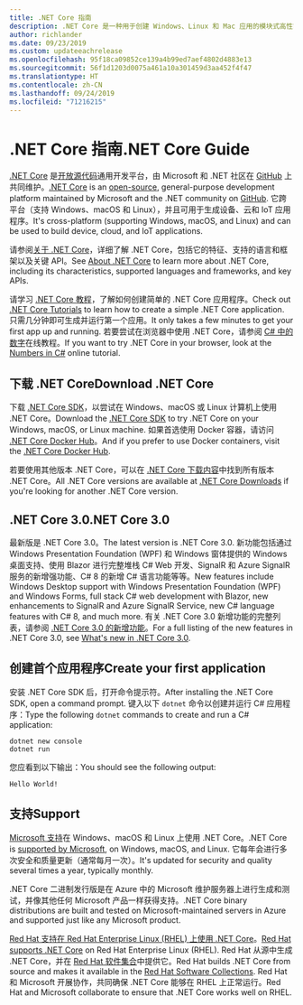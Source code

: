 ```yaml
---
title: .NET Core 指南
description: .NET Core 是一种用于创建 Windows、Linux 和 Mac 应用的模块式高性能的 .NET 实现。 了解 .NET Core 以开始使用。
author: richlander
ms.date: 09/23/2019
ms.custom: updateeachrelease
ms.openlocfilehash: 95f18ca09852ce139a4b99ed7aef4802d4883e13
ms.sourcegitcommit: 56f1d1203d0075a461a10a301459d3aa452f4f47
ms.translationtype: HT
ms.contentlocale: zh-CN
ms.lasthandoff: 09/24/2019
ms.locfileid: "71216215"
---
```

# <a name="net-core-guide"></a><span data-ttu-id="2a9eb-104">.NET Core 指南</span><span class="sxs-lookup"><span data-stu-id="2a9eb-104">.NET Core Guide</span></span>

<span data-ttu-id="2a9eb-105">[.NET Core](about.md) 是[开放源代码](https://github.com/dotnet/coreclr/blob/master/LICENSE.TXT)通用开发平台，由 Microsoft 和 .NET 社区在 [GitHub](https://github.com/dotnet/core) 上共同维护。</span><span class="sxs-lookup"><span data-stu-id="2a9eb-105">[.NET Core](about.md) is an [open-source](https://github.com/dotnet/coreclr/blob/master/LICENSE.TXT), general-purpose development platform maintained by Microsoft and the .NET community on [GitHub](https://github.com/dotnet/core).</span></span> <span data-ttu-id="2a9eb-106">它跨平台（支持 Windows、macOS 和 Linux），并且可用于生成设备、云和 IoT 应用程序。</span><span class="sxs-lookup"><span data-stu-id="2a9eb-106">It's cross-platform (supporting Windows, macOS, and Linux) and can be used to build device, cloud, and IoT applications.</span></span>

<span data-ttu-id="2a9eb-107">请参阅[关于 .NET Core](about.md)，详细了解 .NET Core，包括它的特征、支持的语言和框架以及关键 API。</span><span class="sxs-lookup"><span data-stu-id="2a9eb-107">See [About .NET Core](about.md) to learn more about .NET Core, including its characteristics, supported languages and frameworks, and key APIs.</span></span>

<span data-ttu-id="2a9eb-108">请学习 [.NET Core 教程](tutorials/index.md)，了解如何创建简单的 .NET Core 应用程序。</span><span class="sxs-lookup"><span data-stu-id="2a9eb-108">Check out [.NET Core Tutorials](tutorials/index.md) to learn how to create a simple .NET Core application.</span></span> <span data-ttu-id="2a9eb-109">只需几分钟即可生成并运行第一个应用。</span><span class="sxs-lookup"><span data-stu-id="2a9eb-109">It only takes a few minutes to get your first app up and running.</span></span> <span data-ttu-id="2a9eb-110">若要尝试在浏览器中使用 .NET Core，请参阅 [C# 中的数字](../csharp/tutorials/intro-to-csharp/numbers-in-csharp.yml)在线教程。</span><span class="sxs-lookup"><span data-stu-id="2a9eb-110">If you want to try .NET Core in your browser, look at the [Numbers in C#](../csharp/tutorials/intro-to-csharp/numbers-in-csharp.yml) online tutorial.</span></span>

## <a name="download-net-core"></a><span data-ttu-id="2a9eb-111">下载 .NET Core</span><span class="sxs-lookup"><span data-stu-id="2a9eb-111">Download .NET Core</span></span>

<span data-ttu-id="2a9eb-112">下载 [.NET Core SDK](https://www.microsoft.com/net/download)，以尝试在 Windows、macOS 或 Linux 计算机上使用 .NET Core。</span><span class="sxs-lookup"><span data-stu-id="2a9eb-112">Download the [.NET Core SDK](https://www.microsoft.com/net/download) to try .NET Core on your Windows, macOS, or Linux machine.</span></span> <span data-ttu-id="2a9eb-113">如果首选使用 Docker 容器，请访问 [.NET Core Docker Hub](https://hub.docker.com/_/microsoft-dotnet-core/)。</span><span class="sxs-lookup"><span data-stu-id="2a9eb-113">And if you prefer to use Docker containers, visit the [.NET Core Docker Hub](https://hub.docker.com/_/microsoft-dotnet-core/).</span></span>

<span data-ttu-id="2a9eb-114">若要使用其他版本 .NET Core，可以在 [.NET Core 下载内容](https://dotnet.microsoft.com/download/dotnet-core)中找到所有版本 .NET Core。</span><span class="sxs-lookup"><span data-stu-id="2a9eb-114">All .NET Core versions are available at [.NET Core Downloads](https://dotnet.microsoft.com/download/dotnet-core) if you're looking for another .NET Core version.</span></span>

## <a name="net-core-30"></a><span data-ttu-id="2a9eb-115">.NET Core 3.0</span><span class="sxs-lookup"><span data-stu-id="2a9eb-115">.NET Core 3.0</span></span>

<span data-ttu-id="2a9eb-116">最新版是 .NET Core 3.0。</span><span class="sxs-lookup"><span data-stu-id="2a9eb-116">The latest version is .NET Core 3.0.</span></span> <span data-ttu-id="2a9eb-117">新功能包括通过 Windows Presentation Foundation (WPF) 和 Windows 窗体提供的 Windows 桌面支持、使用 Blazor 进行完整堆栈 C# Web 开发、SignalR 和 Azure SignalR 服务的新增强功能、C# 8 的新增 C# 语言功能等等。</span><span class="sxs-lookup"><span data-stu-id="2a9eb-117">New features include Windows Desktop support with Windows Presentation Foundation (WPF) and Windows Forms, full stack C# web development with Blazor, new enhancements to SignalR and Azure SignalR Service, new C# language features with C# 8, and much more.</span></span> <span data-ttu-id="2a9eb-118">有关 .NET Core 3.0 新增功能的完整列表，请参阅 [.NET Core 3.0 的新增功能](./whats-new/dotnet-core-3-0.md)。</span><span class="sxs-lookup"><span data-stu-id="2a9eb-118">For a full listing of the new features in .NET Core 3.0, see [What's new in .NET Core 3.0](./whats-new/dotnet-core-3-0.md).</span></span>

## <a name="create-your-first-application"></a><span data-ttu-id="2a9eb-119">创建首个应用程序</span><span class="sxs-lookup"><span data-stu-id="2a9eb-119">Create your first application</span></span>

<span data-ttu-id="2a9eb-120">安装 .NET Core SDK 后，打开命令提示符。</span><span class="sxs-lookup"><span data-stu-id="2a9eb-120">After installing the .NET Core SDK, open a command prompt.</span></span> <span data-ttu-id="2a9eb-121">键入以下 `dotnet` 命令以创建并运行 C# 应用程序：</span><span class="sxs-lookup"><span data-stu-id="2a9eb-121">Type the following `dotnet` commands to create and run a C# application:</span></span>

```dotnetcli
dotnet new console
dotnet run
```

<span data-ttu-id="2a9eb-122">您应看到以下输出：</span><span class="sxs-lookup"><span data-stu-id="2a9eb-122">You should see the following output:</span></span>

```output
Hello World!
```

## <a name="support"></a><span data-ttu-id="2a9eb-123">支持</span><span class="sxs-lookup"><span data-stu-id="2a9eb-123">Support</span></span>

<span data-ttu-id="2a9eb-124">[Microsoft 支持](https://dotnet.microsoft.com/platform/support/policy)在 Windows、macOS 和 Linux 上使用 .NET Core。</span><span class="sxs-lookup"><span data-stu-id="2a9eb-124">.NET Core is [supported by Microsoft](https://dotnet.microsoft.com/platform/support/policy), on Windows, macOS, and Linux.</span></span> <span data-ttu-id="2a9eb-125">它每年会进行多次安全和质量更新（通常每月一次）。</span><span class="sxs-lookup"><span data-stu-id="2a9eb-125">It's updated for security and quality several times a year, typically monthly.</span></span>

<span data-ttu-id="2a9eb-126">.NET Core 二进制发行版是在 Azure 中的 Microsoft 维护服务器上进行生成和测试，并像其他任何 Microsoft 产品一样获得支持。</span><span class="sxs-lookup"><span data-stu-id="2a9eb-126">.NET Core binary distributions are built and tested on Microsoft-maintained servers in Azure and supported just like any Microsoft product.</span></span>

<span data-ttu-id="2a9eb-127">[Red Hat 支持在 Red Hat Enterprise Linux (RHEL) 上使用 .NET Core](http://redhatloves.net/)。</span><span class="sxs-lookup"><span data-stu-id="2a9eb-127">[Red Hat supports .NET Core](http://redhatloves.net/) on Red Hat Enterprise Linux (RHEL).</span></span> <span data-ttu-id="2a9eb-128">Red Hat 从源中生成 .NET Core，并在 [Red Hat 软件集合](https://developers.redhat.com/products/softwarecollections/overview/)中提供它。</span><span class="sxs-lookup"><span data-stu-id="2a9eb-128">Red Hat builds .NET Core from source and makes it available in the [Red Hat Software Collections](https://developers.redhat.com/products/softwarecollections/overview/).</span></span> <span data-ttu-id="2a9eb-129">Red Hat 和 Microsoft 开展协作，共同确保 .NET Core 能够在 RHEL 上正常运行。</span><span class="sxs-lookup"><span data-stu-id="2a9eb-129">Red Hat and Microsoft collaborate to ensure that .NET Core works well on RHEL.</span></span>
